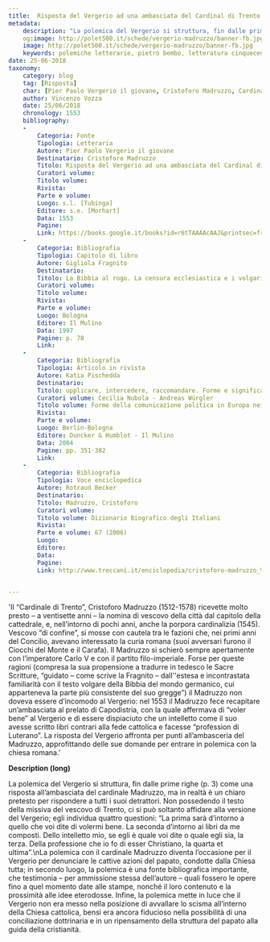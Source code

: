 ```yaml
---
title:  Risposta del Vergerio ad una ambasciata del Cardinal di Trento
metadata:
	description: "La polemica del Vergerio si struttura, fin dalle prime righe (p. 3) come una risposta all’ambasciata del cardinale Madruzzo"
	og:image: http://polet500.it/schede/vergerio-madruzzo/banner-fb.jpg
	image: http://polet500.it/schede/vergerio-madruzzo/banner-fb.jpg
	keywords: polemiche letterarie, pietro bembo, letteratura cinquecento
date: 25-06-2018
taxonomy:
	category: blog
    tag: [Risposta]
    char: [Pier Paolo Vergerio il giovane, Cristoforo Madruzzo, Cardinal Caetani, Giovanni Della Casa, Gherardo Busdrago, Tommaso Stella, Girolamo Muzio, Martin Lutero, Gasparo Contarini, Federico Fregoso, Jacopo Sadoleto]
    author: Vincenzo Vozza
    date: 25/06/2018
    chronology: 1553
    bibliography:
    -
        Categoria: Fonte
        Tipologia: Letteraria
        Autore: Pier Paolo Vergerio il giovane
        Destinatario: Cristoforo Madruzzo
        Titolo: Risposta del Vergerio ad una ambasciata del Cardinal di Trento
        Curatori volume: 
        Titolo volume: 
        Rivista: 
        Parte e volume: 
        Luogo: s.l. [Tubinga]
        Editore: s.e. [Morhart]
        Data: 1553
        Pagine: 
        Link: https://books.google.it/books?id=r6tTAAAAcAAJ&printsec=frontcover&hl=it&source=gbs_ge_summary_r&cad=0#v=onepage&q&f=false
    -
        Categoria: Bibliografia
        Tipologia: Capitolo di libro
        Autore: Gigliola Fragnito
        Destinatario: 
        Titolo: La Bibbia al rogo. La censura ecclesiastica e i volgarizzamenti della Scrittura (1471-1605)
        Curatori volume: 
        Titolo volume: 
        Rivista: 
        Parte e volume: 
        Luogo: Bologna
        Editore: Il Mulino
        Data: 1997
        Pagine: p. 78
        Link: 
    -
        Categoria: Bibliografia
        Tipologia: Articolo in rivista
        Autore: Katia Pischedda
        Destinatario: 
        Titolo: upplicare, intercedere, raccomandare. Forme e significati del chiedere nella corrispondenza di Cristoforo Madruzzo (1539-1567)
        Curatori volume: Cecilia Nubola - Andreas Würgler
        Titolo volume: Forme della comunicazione politica in Europa nei sec. XV-XVIII. Atti del Convegno, Trento, 2001
        Rivista: 
        Parte e volume: 
        Luogo: Berlin-Bologna
        Editore: Duncker & Humblot - Il Mulino
        Data: 2004
        Pagine: pp. 351-382
        Link: 
    -
        Categoria: Bibliografia
        Tipologia: Voce enciclopedica
        Autore: Rotraud Becker
        Destinatario: 
        Titolo: Madruzzo, Cristoforo
        Curatori volume: 
        Titolo volume: Dizionario Biografico degli Italiani
        Rivista: 
        Parte e volume: 67 (2006)
        Luogo: 
        Editore: 
        Data: 
        Pagine: 
        Link: http://www.treccani.it/enciclopedia/cristoforo-madruzzo_%28Dizionario-Biografico%29/


---
```


'Il “Cardinale di Trento”, Cristoforo Madruzzo (1512-1578) ricevette molto presto – a ventisette anni – la nomina di vescovo della città dal capitolo della cattedrale, e, nell’intorno di pochi anni, anche la porpora cardinalizia (1545). Vescovo “di confine”, si mosse con cautela tra le fazioni che, nei primi anni del Concilio, avevano interessato la curia romana (suoi avversari furono il Ciocchi del Monte e il Carafa). Il Madruzzo si schierò sempre apertamente con l’imperatore Carlo V e con il partito filo-imperiale. Forse per queste ragioni (compresa la sua propensione a tradurre in tedesco le Sacre Scritture, “guidato – come scrive la Fragnito – dall''estesa e incontrastata familiarità con il testo volgare della Bibbia del mondo germanico, cui apparteneva la parte più consistente del suo gregge”) il Madruzzo non doveva essere d’incomodo al Vergerio: nel 1553 il Madruzzo fece recapitare un’ambasciata al prelato di Capodistria, con la quale affermava di “voler bene” al Vergerio e di essere dispiaciuto che un intelletto come il suo avesse scritto libri contrari alla fede cattolica e facesse “profession di Luterano”. La risposta del Vergerio affronta per punti all’ambasceria del Madruzzo, approfittando delle sue domande per entrare in polemica con la chiesa romana.'

**Description (long)**

La polemica del Vergerio si struttura, fin dalle prime righe (p. 3) come una risposta all’ambasciata del cardinale Madruzzo, ma in realtà è un chiaro pretesto per rispondere a tutti i suoi detrattori. Non possedendo il testo della missiva del vescovo di Trento, ci si può soltanto affidare alla versione del Vergerio; egli individua quattro questioni: “La prima sarà d’intorno a quello che voi dite di volermi bene. La seconda d’intorno ai libri da me composti. Dello intelletto mio, se egli è quale voi dite o quale egli sia, la terza. Della professione che io fo di esser Christiano, la quarta et ultima”.\nLa polemica con il cardinale Madruzzo diventa l’occasione per il Vergerio per denunciare le cattive azioni del papato, condotte dalla Chiesa tutta; in secondo luogo, la polemica è una fonte bibliografica importante, che testimonia – per ammissione stessa dell’autore – quali fossero le opere fino a quel momento date alle stampe, nonché il loro contenuto e la prossimità alle idee eterodosse. Infine, la polemica mette in luce che il Vergerio non era messo nella posizione di avvallare lo scisma all’interno della Chiesa cattolica, bensì era ancora fiducioso nella possibilità di una conciliazione dottrinaria e in un ripensamento della struttura del papato alla guida della cristianità.

